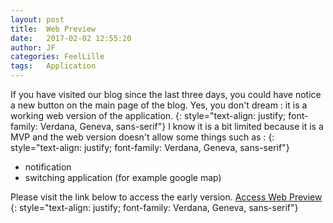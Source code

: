 ```yaml
---
layout: post
title:  Web Preview
date:   2017-02-02 12:55:20
author: JF
categories: FeelLille
tags:	Application
---
```



If you have visited our blog since the last three days, you could have notice a new button on the main page of the blog. Yes, you don't dream : it is a working web version of the application.
{: style="text-align: justify; font-family: Verdana, Geneva, sans-serif"}
I know it is a bit limited because it is a MVP and the web version doesn't allow some things such as :
{: style="text-align: justify; font-family: Verdana, Geneva, sans-serif"}

- notification
- switching application (for example google map)


Please visit the link below to access the early version. [Access Web Preview](https://whispyy.github.io/whispyy/FeelLillePreview/)
{: style="text-align: justify; font-family: Verdana, Geneva, sans-serif"}
